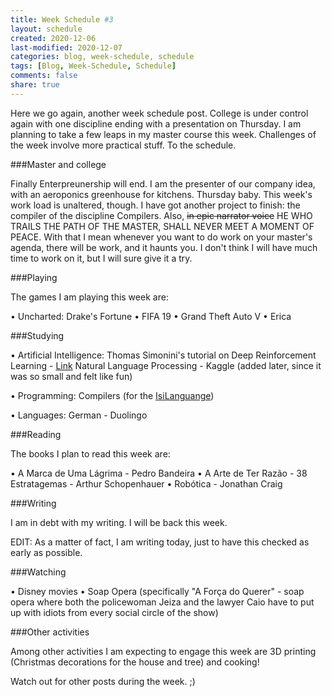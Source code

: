 ```yaml
---
title: Week Schedule #3
layout: schedule
created: 2020-12-06
last-modified: 2020-12-07
categories: blog, week-schedule, schedule
tags: [Blog, Week-Schedule, Schedule]
comments: false
share: true
---
```


Here we go again, another week schedule post.
College is under control again with one discipline ending with a presentation on Thursday. I am planning to take a few leaps in my master course this week.
Challenges of the week involve more practical stuff. To the schedule.

###Master and college

Finally Enterpreunership will end. I am the presenter of our company idea, with an aeroponics greenhouse for kitchens. Thursday baby.
This week's work load is unaltered, though. I have got another project to finish: the compiler of the discipline Compilers.
Also, ~~in epic narrator voice~~ HE WHO TRAILS THE PATH OF THE MASTER, SHALL NEVER MEET A MOMENT OF PEACE.
With that I mean whenever you want to do work on your master's agenda, there will be work, and it haunts you. I don't think I will have much time to work on it, but I will sure give it a try.

###Playing

The games I am playing this week are:

• Uncharted: Drake's Fortune
• FIFA 19
• Grand Theft Auto V
• Erica

###Studying

• Artificial Intelligence:
    Thomas Simonini's tutorial on Deep Reinforcement Learning - [Link](https://www.freecodecamp.org/news/an-introduction-to-reinforcement-learning-4339519de419/)
    Natural Language Processing - Kaggle (added later, since it was so small and felt like fun)

• Programming:
    Compilers (for the [IsiLanguange](https://github.com/professorisidro/IsiLanguageEmbriao))

• Languages:
    German - Duolingo

###Reading

The books I plan to read this week are:

• A Marca de Uma Lágrima - Pedro Bandeira
• A Arte de Ter Razão - 38 Estratagemas - Arthur Schopenhauer
• Robótica - Jonathan Craig

###Writing

I am in debt with my writing. I will be back this week.

EDIT: As a matter of fact, I am writing today, just to have this checked as early as possible.

###Watching

• Disney movies
• Soap Opera (specifically "A Força do Querer" - soap opera where both the policewoman Jeiza and the lawyer Caio have to put up with idiots from every social circle of the show)

###Other activities

Among other activities I am expecting to engage this week are 3D printing (Christmas decorations for the house and tree) and cooking!

Watch out for other posts during the week. ;)
